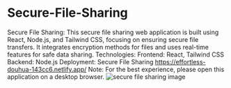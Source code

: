 # Secure-File-Sharing
Secure File Sharing:
This secure file sharing web application is built using React, Node.js, and Tailwind CSS, focusing on ensuring secure file transfers. It integrates encryption methods for files and uses real-time features for safe data sharing.
Technologies:
Frontend: React, Tailwind CSS
Backend: Node.js
Deployment: Secure File Sharing https://effortless-douhua-143cc6.netlify.app/
Note: For the best experience, please open this application on a desktop browser.
![secure file sharing image](https://github.com/user-attachments/assets/6cda04fb-3219-4499-b2ab-2fb32c18863e)

